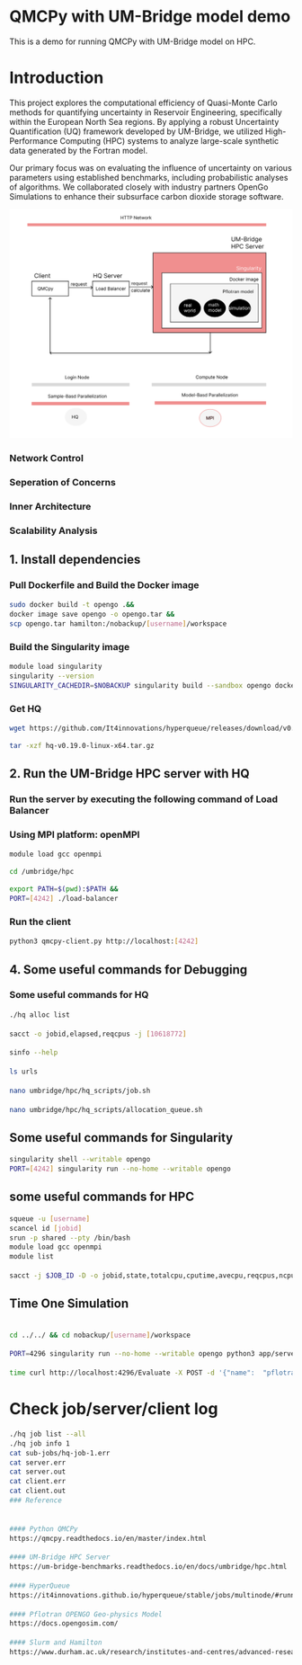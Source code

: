 # QMCPy with UM-Bridge model demo


This is a demo for running QMCPy with UM-Bridge model on HPC.

# Introduction
This project explores the computational efficiency of Quasi-Monte Carlo
methods for quantifying uncertainty in Reservoir Engineering, 
specifically within the European North Sea regions. 
By applying a robust Uncertainty Quantification (UQ)
framework developed by UM-Bridge,
we utilized High-Performance Computing (HPC) systems 
to analyze large-scale synthetic data generated by the Fortran model.

Our primary focus was on evaluating the influence of
uncertainty on various parameters using established 
benchmarks, including probabilistic analyses of algorithms.
We collaborated closely with industry partners OpenGo Simulations to enhance their subsurface carbon dioxide storage software.

![UQ workflow](flowchart.png)

### Network Control
### Seperation of Concerns
### Inner Architecture
### Scalability Analysis





## 1. Install dependencies
### Pull Dockerfile and Build the Docker image 

``` bash
sudo docker build -t opengo .&&
docker image save opengo -o opengo.tar &&
scp opengo.tar hamilton:/nobackup/[username]/workspace
```


### Build the Singularity image 
``` bash
module load singularity
singularity --version
SINGULARITY_CACHEDIR=$NOBACKUP singularity build --sandbox opengo docker-archive://opengo.tar 
```

### Get HQ
``` bash
wget https://github.com/It4innovations/hyperqueue/releases/download/v0.19.0/hq-v0.19.0-linux-x64.tar.gz
```
``` bash
tar -xzf hq-v0.19.0-linux-x64.tar.gz
```


## 2. Run the UM-Bridge HPC server with HQ
### Run the server by executing the following command of Load Balancer
### Using MPI platform: openMPI
``` bash
module load gcc openmpi
```
``` bash
cd /umbridge/hpc
```
``` bash
export PATH=$(pwd):$PATH &&
PORT=[4242] ./load-balancer
```

### Run the client
``` bash
python3 qmcpy-client.py http://localhost:[4242]
```

## 4. Some useful commands for Debugging

### Some useful commands for HQ
``` bash
./hq alloc list

sacct -o jobid,elapsed,reqcpus -j [10618772]

sinfo --help

ls urls

nano umbridge/hpc/hq_scripts/job.sh

nano umbridge/hpc/hq_scripts/allocation_queue.sh
```

## Some useful commands for Singularity
``` bash
singularity shell --writable opengo
PORT=[4242] singularity run --no-home --writable opengo
```

## some useful commands for HPC
``` bash
squeue -u [username]
scancel id [jobid]
srun -p shared --pty /bin/bash
module load gcc openmpi
module list

sacct -j $JOB_ID -D -o jobid,state,totalcpu,cputime,avecpu,reqcpus,ncpus,reqmem,maxvmsize,maxdiskwrite,maxdiskread,maxrss --units=G
```

## Time One Simulation 

``` bash

cd ../../ && cd nobackup/[username]/workspace

PORT=4296 singularity run --no-home --writable opengo python3 app/server.py --pty bash

time curl http://localhost:4296/Evaluate -X POST -d '{"name":  "pflotran_simulation" , "input": [[0.5,0.5,0.5,0.5,0.5,0.5,0.5,0.5,0.5,0.5,0.5,0.5]] }'
```


# Check job/server/client log
``` bash
./hq job list --all
./hq job info 1
cat sub-jobs/hq-job-1.err
cat server.err
cat server.out
cat client.err
cat client.out
### Reference


#### Python QMCPy
https://qmcpy.readthedocs.io/en/master/index.html

#### UM-Bridge HPC Server
https://um-bridge-benchmarks.readthedocs.io/en/docs/umbridge/hpc.html

#### HyperQueue 
https://it4innovations.github.io/hyperqueue/stable/jobs/multinode/#running-mpi-tasks

#### Pflotran OPENGO Geo-physics Model
https://docs.opengosim.com/

#### Slurm and Hamilton
https://www.durham.ac.uk/research/institutes-and-centres/advanced-research-computing/hamilton-supercomputer/usage/jobs/





